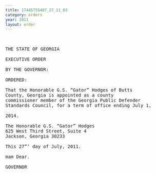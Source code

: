 ```yaml
---
title: 17445755407_27_11_03
category: orders
year: 2011
layout: order
---
```


<pre> 

THE STATE OF GEORGIA

EXECUTIVE ORDER

BY THE GOVERNOR:

ORDERED:

That the Honorable G.S. “Gator” Hodges of Butts
County, Georgia is appointed as a county
commissioner member of the Georgia Public Defender
Standards Council, for a term of office ending July 1,

2014.

The Honorable G.S. “Gator” Hodges
625 West Third Street, Suite 4
Jackson, Georgia 30233

This 27”‘ day of July, 2011.

mam Dear.

GOVERNOR

</pre>
